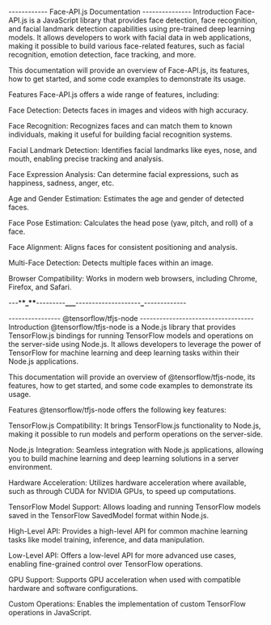 ------------ Face-API.js Documentation ---------------
Introduction
Face-API.js is a JavaScript library that provides face detection, face recognition, and facial landmark detection capabilities using pre-trained deep learning models. It allows developers to work with facial data in web applications, making it possible to build various face-related features, such as facial recognition, emotion detection, face tracking, and more.

This documentation will provide an overview of Face-API.js, its features, how to get started, and some code examples to demonstrate its usage.

Features
Face-API.js offers a wide range of features, including:

Face Detection: Detects faces in images and videos with high accuracy.

Face Recognition: Recognizes faces and can match them to known individuals, making it useful for building facial recognition systems.

Facial Landmark Detection: Identifies facial landmarks like eyes, nose, and mouth, enabling precise tracking and analysis.

Face Expression Analysis: Can determine facial expressions, such as happiness, sadness, anger, etc.

Age and Gender Estimation: Estimates the age and gender of detected faces.

Face Pose Estimation: Calculates the head pose (yaw, pitch, and roll) of a face.

Face Alignment: Aligns faces for consistent positioning and analysis.

Multi-Face Detection: Detects multiple faces within an image.

Browser Compatibility: Works in modern web browsers, including Chrome, Firefox, and Safari.

---\***\*\_\*\***---------******\_\_\_******--------------------********\_********-------------

---------------- @tensorflow/tfjs-node -----------------------------------
Introduction
@tensorflow/tfjs-node is a Node.js library that provides TensorFlow.js bindings for running TensorFlow models and operations on the server-side using Node.js. It allows developers to leverage the power of TensorFlow for machine learning and deep learning tasks within their Node.js applications.

This documentation will provide an overview of @tensorflow/tfjs-node, its features, how to get started, and some code examples to demonstrate its usage.

Features
@tensorflow/tfjs-node offers the following key features:

TensorFlow.js Compatibility: It brings TensorFlow.js functionality to Node.js, making it possible to run models and perform operations on the server-side.

Node.js Integration: Seamless integration with Node.js applications, allowing you to build machine learning and deep learning solutions in a server environment.

Hardware Acceleration: Utilizes hardware acceleration where available, such as through CUDA for NVIDIA GPUs, to speed up computations.

TensorFlow Model Support: Allows loading and running TensorFlow models saved in the TensorFlow SavedModel format within Node.js.

High-Level API: Provides a high-level API for common machine learning tasks like model training, inference, and data manipulation.

Low-Level API: Offers a low-level API for more advanced use cases, enabling fine-grained control over TensorFlow operations.

GPU Support: Supports GPU acceleration when used with compatible hardware and software configurations.

Custom Operations: Enables the implementation of custom TensorFlow operations in JavaScript.

